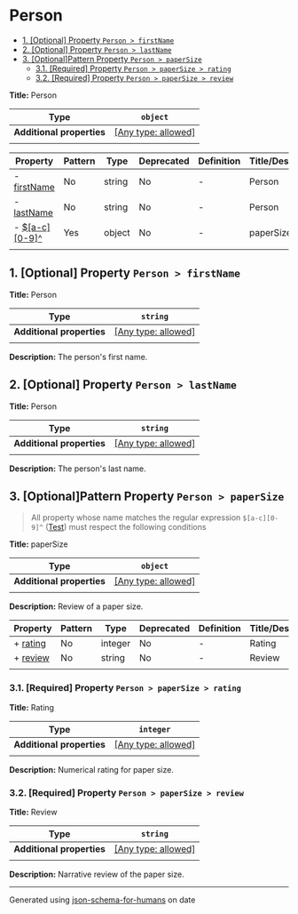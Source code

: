 # Person

- [1. [Optional] Property `Person > firstName`](#firstName)
- [2. [Optional] Property `Person > lastName`](#lastName)
- [3. [Optional]Pattern Property `Person > paperSize`](#pattern1)
  - [3.1. [Required] Property `Person > paperSize > rating`](#pattern1_rating)
  - [3.2. [Required] Property `Person > paperSize > review`](#pattern1_review)

**Title:** Person

| Type                      | `object`                                                                  |
| ------------------------- | ------------------------------------------------------------------------- |
| **Additional properties** | [[Any type: allowed]](# "Additional Properties of any type are allowed.") |
|                           |                                                                           |

| Property                     | Pattern | Type   | Deprecated | Definition | Title/Description |
| ---------------------------- | ------- | ------ | ---------- | ---------- | ----------------- |
| - [firstName](#firstName )   | No      | string | No         | -          | Person            |
| - [lastName](#lastName )     | No      | string | No         | -          | Person            |
| - [$[a-c][0-9]^](#pattern1 ) | Yes     | object | No         | -          | paperSize         |
|                              |         |        |            |            |                   |

## <a name="firstName"></a>1. [Optional] Property `Person > firstName`

**Title:** Person

| Type                      | `string`                                                                  |
| ------------------------- | ------------------------------------------------------------------------- |
| **Additional properties** | [[Any type: allowed]](# "Additional Properties of any type are allowed.") |
|                           |                                                                           |

**Description:** The person's first name.

## <a name="lastName"></a>2. [Optional] Property `Person > lastName`

**Title:** Person

| Type                      | `string`                                                                  |
| ------------------------- | ------------------------------------------------------------------------- |
| **Additional properties** | [[Any type: allowed]](# "Additional Properties of any type are allowed.") |
|                           |                                                                           |

**Description:** The person's last name.

## <a name="pattern1"></a>3. [Optional]Pattern Property `Person > paperSize`
> All property whose name matches the regular expression 
```$[a-c][0-9]^``` ([Test](https://regex101.com/?regex=%24%5Ba-c%5D%5B0-9%5D%5E))
must respect the following conditions

**Title:** paperSize

| Type                      | `object`                                                                  |
| ------------------------- | ------------------------------------------------------------------------- |
| **Additional properties** | [[Any type: allowed]](# "Additional Properties of any type are allowed.") |
|                           |                                                                           |

**Description:** Review of a paper size.

| Property                      | Pattern | Type    | Deprecated | Definition | Title/Description |
| ----------------------------- | ------- | ------- | ---------- | ---------- | ----------------- |
| + [rating](#pattern1_rating ) | No      | integer | No         | -          | Rating            |
| + [review](#pattern1_review ) | No      | string  | No         | -          | Review            |
|                               |         |         |            |            |                   |

### <a name="pattern1_rating"></a>3.1. [Required] Property `Person > paperSize > rating`

**Title:** Rating

| Type                      | `integer`                                                                 |
| ------------------------- | ------------------------------------------------------------------------- |
| **Additional properties** | [[Any type: allowed]](# "Additional Properties of any type are allowed.") |
|                           |                                                                           |

**Description:** Numerical rating for paper size.

### <a name="pattern1_review"></a>3.2. [Required] Property `Person > paperSize > review`

**Title:** Review

| Type                      | `string`                                                                  |
| ------------------------- | ------------------------------------------------------------------------- |
| **Additional properties** | [[Any type: allowed]](# "Additional Properties of any type are allowed.") |
|                           |                                                                           |

**Description:** Narrative review of the paper size.

----------------------------------------------------------------------------------------------------------------------------
Generated using [json-schema-for-humans](https://github.com/coveooss/json-schema-for-humans) on date